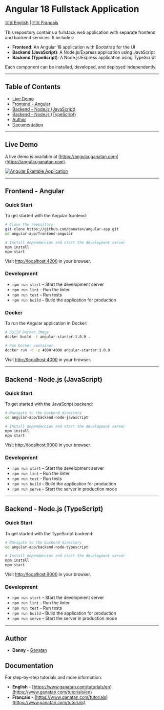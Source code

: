 
# Angular 18 Fullstack Application

[🇬🇧 English](./README.md) | [🇫🇷 Français](./README.fr.md)


This repository contains a fullstack web application with separate frontend and backend services. It includes:

- **Frontend**: An Angular 18 application with Bootstrap for the UI
- **Backend (JavaScript)**: A Node.js/Express application using JavaScript
- **Backend (TypeScript)**: A Node.js/Express application using TypeScript

Each component can be installed, developed, and deployed independently.

---

## Table of Contents

- [Live Demo](#live-demo)
- [Frontend - Angular](#frontend---angular)
- [Backend - Node.js (JavaScript)](#backend---nodejs-javascript)
- [Backend - Node.js (TypeScript)](#backend---nodejs-typescript)
- [Author](#author)
- [Documentation](#documentation)

---

## Live Demo

A live demo is available at [https://angular.ganatan.com](https://angular.ganatan.com).

[![Angular Example Application](https://media.giphy.com/media/9BuBBLc7keCgRojp92/giphy.gif)](https://angular.ganatan.com)

---

## Frontend - Angular

### Quick Start

To get started with the Angular frontend:

```bash
# Clone the repository
git clone https://github.com/ganatan/angular-app.git
cd angular-app/frontend-angular

# Install dependencies and start the development server
npm install
npm start
```

Visit [http://localhost:4200](http://localhost:4200) in your browser.

### Development

- `npm run start` – Start the development server
- `npm run lint` – Run the linter
- `npm run test` – Run tests
- `npm run build` – Build the application for production

### Docker

To run the Angular application in Docker:

```bash
# Build Docker image
docker build -t angular-starter:1.0.0 .

# Run Docker container
docker run -d -p 4000:4000 angular-starter:1.0.0
```

Visit [http://localhost:4000](http://localhost:4000) in your browser.

---

## Backend - Node.js (JavaScript)

### Quick Start

To get started with the JavaScript backend:

```bash
# Navigate to the backend directory
cd angular-app/backend-node-javascript

# Install dependencies and start the development server
npm install
npm start
```

Visit [http://localhost:9000](http://localhost:9000) in your browser.

### Development

- `npm run start` – Start the development server
- `npm run lint` – Run the linter
- `npm run test` – Run tests
- `npm run build` – Build the application for production
- `npm run serve` – Start the server in production mode

---

## Backend - Node.js (TypeScript)

### Quick Start

To get started with the TypeScript backend:

```bash
# Navigate to the backend directory
cd angular-app/backend-node-typescript

# Install dependencies and start the development server
npm install
npm start
```

Visit [http://localhost:9000](http://localhost:9000) in your browser.

### Development

- `npm run start` – Start the development server
- `npm run lint` – Run the linter
- `npm run test` – Run tests
- `npm run build` – Build the application for production
- `npm run serve` – Start the server in production mode

---

## Author

- **Danny** - [Ganatan](https://www.ganatan.com)

## Documentation

For step-by-step tutorials and more information:

- **English** - [https://www.ganatan.com/tutorials/en](https://www.ganatan.com/tutorials/en)
- **Français** - [https://www.ganatan.com/tutorials](https://www.ganatan.com/tutorials)
